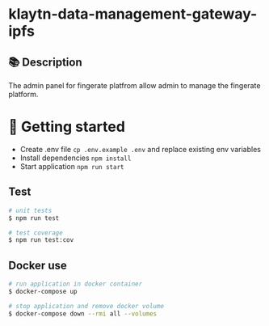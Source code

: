 <h1>klaytn-data-management-gateway-ipfs
</h1>
<h2> 📚  Description </h2>
The admin panel for fingerate platfrom allow admin to manage the fingerate platform.

# 🚀 Getting started
- Create .env file `cp .env.example .env` and replace existing env variables
- Install dependencies `npm install`
- Start application `npm run start`

## Test

```bash
# unit tests
$ npm run test

# test coverage
$ npm run test:cov
```
## Docker use
```bash
# run application in docker container
$ docker-compose up

# stop application and remove docker volume
$ docker-compose down --rmi all --volumes
```

